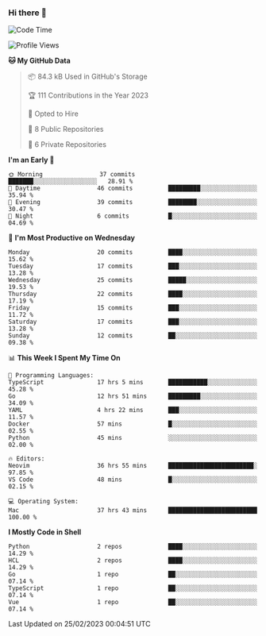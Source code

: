 ### Hi there 👋
<!--![visitors](https://visitor-badge.glitch.me/badge?page_id=d0zingcat)-->
<!--
**d0zingcat/d0zingcat** is a ✨ _special_ ✨ repository because its `README.md` (this file) appears on your GitHub profile.

Here are some ideas to get you started:

- 🔭 I’m currently working on ...
- 🌱 I’m currently learning ...
- 👯 I’m looking to collaborate on ...
- 🤔 I’m looking for help with ...
- 💬 Ask me about ...
- 📫 How to reach me: ...
- 😄 Pronouns: ...
- ⚡ Fun fact: ...
-->
<!--START_SECTION:waka-->
![Code Time](http://img.shields.io/badge/Code%20Time-2%2C350%20hrs%2012%20mins-blue)

![Profile Views](http://img.shields.io/badge/Profile%20Views-112-blue)

**🐱 My GitHub Data** 

> 📦 84.3 kB Used in GitHub's Storage 
 > 
> 🏆 111 Contributions in the Year 2023
 > 
> 💼 Opted to Hire
 > 
> 📜 8 Public Repositories 
 > 
> 🔑 6 Private Repositories 
 > 
**I'm an Early 🐤** 

```text
🌞 Morning                37 commits          ███████░░░░░░░░░░░░░░░░░░   28.91 % 
🌆 Daytime                46 commits          █████████░░░░░░░░░░░░░░░░   35.94 % 
🌃 Evening                39 commits          ████████░░░░░░░░░░░░░░░░░   30.47 % 
🌙 Night                  6 commits           █░░░░░░░░░░░░░░░░░░░░░░░░   04.69 % 
```
📅 **I'm Most Productive on Wednesday** 

```text
Monday                   20 commits          ████░░░░░░░░░░░░░░░░░░░░░   15.62 % 
Tuesday                  17 commits          ███░░░░░░░░░░░░░░░░░░░░░░   13.28 % 
Wednesday                25 commits          █████░░░░░░░░░░░░░░░░░░░░   19.53 % 
Thursday                 22 commits          ████░░░░░░░░░░░░░░░░░░░░░   17.19 % 
Friday                   15 commits          ███░░░░░░░░░░░░░░░░░░░░░░   11.72 % 
Saturday                 17 commits          ███░░░░░░░░░░░░░░░░░░░░░░   13.28 % 
Sunday                   12 commits          ██░░░░░░░░░░░░░░░░░░░░░░░   09.38 % 
```


📊 **This Week I Spent My Time On** 

```text
💬 Programming Languages: 
TypeScript               17 hrs 5 mins       ███████████░░░░░░░░░░░░░░   45.28 % 
Go                       12 hrs 51 mins      █████████░░░░░░░░░░░░░░░░   34.09 % 
YAML                     4 hrs 22 mins       ███░░░░░░░░░░░░░░░░░░░░░░   11.57 % 
Docker                   57 mins             █░░░░░░░░░░░░░░░░░░░░░░░░   02.55 % 
Python                   45 mins             ░░░░░░░░░░░░░░░░░░░░░░░░░   02.00 % 

🔥 Editors: 
Neovim                   36 hrs 55 mins      ████████████████████████░   97.85 % 
VS Code                  48 mins             █░░░░░░░░░░░░░░░░░░░░░░░░   02.15 % 

💻 Operating System: 
Mac                      37 hrs 43 mins      █████████████████████████   100.00 % 
```

**I Mostly Code in Shell** 

```text
Python                   2 repos             ████░░░░░░░░░░░░░░░░░░░░░   14.29 % 
HCL                      2 repos             ████░░░░░░░░░░░░░░░░░░░░░   14.29 % 
Go                       1 repo              ██░░░░░░░░░░░░░░░░░░░░░░░   07.14 % 
TypeScript               1 repo              ██░░░░░░░░░░░░░░░░░░░░░░░   07.14 % 
Vue                      1 repo              ██░░░░░░░░░░░░░░░░░░░░░░░   07.14 % 
```




 Last Updated on 25/02/2023 00:04:51 UTC
<!--END_SECTION:waka-->

